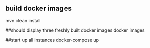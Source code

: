 
## build docker images
mvn clean install

##should display three freshly built docker images
docker images

##start up all instances
docker-compose up

